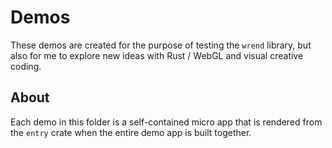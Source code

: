 # Demos

These demos are created for the purpose of testing the `wrend` library, but also for me to explore new ideas with Rust / WebGL and visual creative coding.

## About 

Each demo in this folder is a self-contained micro app that is rendered from the `entry` crate when the entire demo app is built together. 